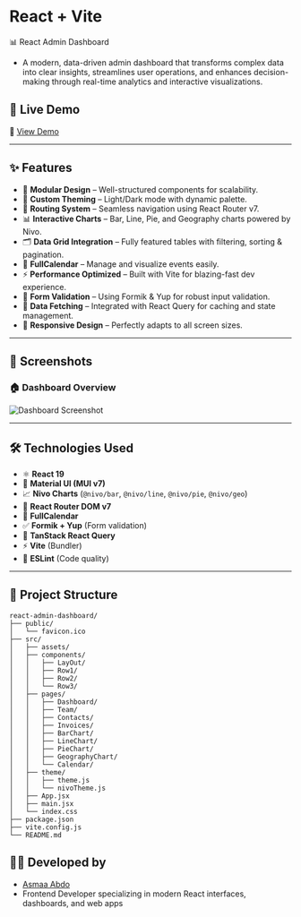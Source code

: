 # React + Vite

📊 React Admin Dashboard 
- A modern, data-driven admin dashboard that transforms complex data into clear insights, streamlines user operations, and enhances decision-making through real-time analytics and interactive visualizations.

 ## 🚀 Live Demo  
🔗 [View Demo](https://react-addmin-dashboard.netlify.app/) 

---

## ✨ Features  
- 🧩 **Modular Design** – Well-structured components for scalability.  
- 🎨 **Custom Theming** – Light/Dark mode with dynamic palette.  
- 🧭 **Routing System** – Seamless navigation using React Router v7.  
- 📊 **Interactive Charts** – Bar, Line, Pie, and Geography charts powered by Nivo.  
- 🗂️ **Data Grid Integration** – Fully featured tables with filtering, sorting & pagination.  
- 📅 **FullCalendar** – Manage and visualize events easily.  
- ⚡ **Performance Optimized** – Built with Vite for blazing-fast dev experience.  
- 🧠 **Form Validation** – Using Formik & Yup for robust input validation.  
- 🔄 **Data Fetching** – Integrated with React Query for caching and state management.  
- 📱 **Responsive Design** – Perfectly adapts to all screen sizes.

---
## 📸 Screenshots  
### 🏠 Dashboard Overview  
![Dashboard Screenshot](https://github.com/user-attachments/assets/6f0090b6-bc97-44e3-92df-f121606e2fcb)

---
## 🛠️ Technologies Used  
- ⚛️ **React 19**  
- 🎨 **Material UI (MUI v7)**  
- 📈 **Nivo Charts** (`@nivo/bar`, `@nivo/line`, `@nivo/pie`, `@nivo/geo`)  
- 🧭 **React Router DOM v7**  
- 📅 **FullCalendar**  
- ✅ **Formik + Yup** (Form validation)  
- 🔄 **TanStack React Query**  
- ⚡ **Vite** (Bundler)  
- 🧹 **ESLint** (Code quality)

---
## 📁 Project Structure
```tree
react-admin-dashboard/
├── public/
│   └── favicon.ico
├── src/
│   ├── assets/
│   ├── components/
│   │   ├── LayOut/
│   │   ├── Row1/
│   │   ├── Row2/
│   │   └── Row3/
│   ├── pages/
│   │   ├── Dashboard/
│   │   ├── Team/
│   │   ├── Contacts/
│   │   ├── Invoices/
│   │   ├── BarChart/
│   │   ├── LineChart/
│   │   ├── PieChart/
│   │   ├── GeographyChart/
│   │   └── Calendar/
│   ├── theme/
│   │   ├── theme.js
│   │   └── nivoTheme.js
│   ├── App.jsx
│   ├── main.jsx
│   └── index.css
├── package.json
├── vite.config.js
└── README.md
```
## 👩‍💻 Developed by 
- [Asmaa Abdo](https://github.com/asmaa-abdo22) 
- Frontend Developer specializing in modern React interfaces, dashboards, and web apps
